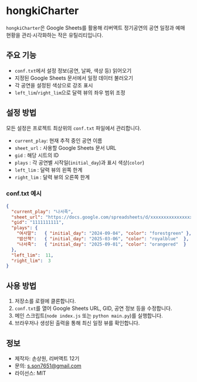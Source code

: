 # hongkiCharter

`hongkiCharter`은 Google Sheets를 활용해 리버액트 정기공연의 공연 일정과 예매 현황을 관리·시각화하는 작은 유틸리티입니다.

## 주요 기능

- `conf.txt`에서 설정 정보(공연, 날짜, 색상 등) 읽어오기  
- 지정된 Google Sheets 문서에서 일정 데이터 불러오기  
- 각 공연을 설정된 색상으로 강조 표시  
- `left_lim`/`right_lim`으로 달력 뷰의 좌우 범위 조정  

## 설정 방법

모든 설정은 프로젝트 최상위의 `conf.txt` 파일에서 관리합니다.

- `current_play`: 현재 추적 중인 공연 이름  
- `sheet_url`   : 사용할 Google Sheets 문서 URL  
- `gid`         : 해당 시트의 ID  
- `plays`       : 각 공연별 시작일(`initial_day`)과 표시 색상(`color`)  
- `left_lim`    : 달력 뷰의 왼쪽 한계  
- `right_lim`   : 달력 뷰의 오른쪽 한계  

### conf.txt 예시

```json
{
  "current_play": "나서죽",
  "sheet_url": "https://docs.google.com/spreadsheets/d/xxxxxxxxxxxxxxxxxxxxxxxxxxxxxxxxxxxxxxxxxxxx",
  "gid": "1111111111",
  "plays": {
    "여사말":   { "initial_day": "2024-09-04", "color": "forestgreen" },
    "밤산책":   { "initial_day": "2025-03-06", "color": "royalblue"  },
    "나서죽":   { "initial_day": "2025-09-01", "color": "orangered"  }
  },
  "left_lim":  11,
  "right_lim":  3
}
```

## 사용 방법

1. 저장소를 로컬에 클론합니다.  
2. `conf.txt`를 열어 Google Sheets URL, GID, 공연 정보 등을 수정합니다.  
3. 메인 스크립트(`node index.js` 또는 `python main.py`)를 실행합니다.  
4. 브라우저나 생성된 출력을 통해 최신 일정 뷰를 확인합니다.  

## 정보

- 제작자: 손상원, 리버액트 12기
- 문의: s.son7651@gmail.com
- 라이선스: MIT